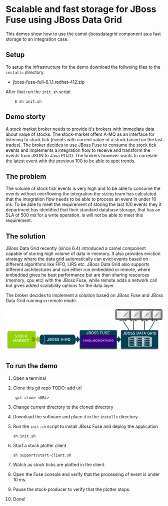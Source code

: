 Scalable and fast storage for JBoss Fuse using JBoss Data Grid
=====================================

This demos show how to use the camel-jbossdatagrid component as a fast storage to an integration case.


Setup
---------------
To setup the infrastructure for the demo download the follwoing files to the `installs` directory:

* jboss-fuse-full-6.1.1.redhat-412.zip

After that run the `init.sh` script

		$ sh init.sh

Demo storty
-----------

A stock market broker needs to provide it's brokers with immediate data about value of stocks. The stock-market offers A-MQ as an interface for listening to stock tick (events with current value of a stock based on the last trades). The broker decides to use JBoss Fuse to consume the stock tick events and implements a integration flow to receive and transform the events from JSON to Java POJO. The brokers however wants to correlate the latest event with the previous 100 to be able to spot trends.

The problem
-----------
The volume of stock tick events is very high and to be able to consume the events without overflowing the integration the sizing team has calculated that the integration flow needs to be able to process an event in under 10 ms. To be able to meet the requirement of storing the last 100 events they it department has identified that their standard database storage, that has an SLA of 500 ms for a write operation, is will not be able to meet this requirement.

The solution
------------
JBoss Data Grid recently (since 6.4) introduced a camel component capable of storing high volume of data in-memory. It also provides eviction strategy where the data grid automatically can evict events based on different algorithms like FIFO, LIRS etc. JBoss Data Grid also supports different architectures and can either run embedded or remote, where embedded gives he best performance but are then sharing resources (memory, cpu etc) with the JBoss Fuse, while remote adds a network call but gives added scalability options for the data layer.

The broker decides to implement a solution based on JBoss Fuse and JBoss Data Grid running in remote mode.

![Network diagram][network-diagram]

To run the demo
-----------------

1. Open a terminal

1. Clone this git repo TODO: add url

	    git clone <URL>

1. Change current directory to the cloned directory

1. Download the software and place it in the `installs` directory

1. Run the `init.sh` script to install JBoss Fuse and deploy the application

	   sh init.sh

1. Start a stock plotter client

	   sh support/start-client.sh

1. Watch as stock ticks are plotted in the client.

1. Open the Fuse console and verify that the processing of event is under 10 ms.

1. Pause the stock-producer to verify that the plotter stops.

1. Done!
 





[network-diagram]: images/network-diagram.svg "Network diagram of stock ticker demo"
